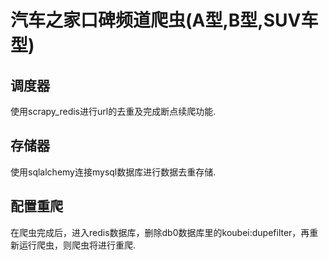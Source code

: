 # 汽车之家口碑频道爬虫(A型,B型,SUV车型)

## 调度器
使用scrapy_redis进行url的去重及完成断点续爬功能.

## 存储器
使用sqlalchemy连接mysql数据库进行数据去重存储.

## 配置重爬
在爬虫完成后，进入redis数据库，删除db0数据库里的koubei:dupefilter，再重新运行爬虫，则爬虫将进行重爬.
